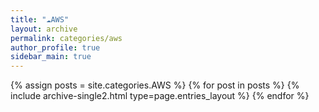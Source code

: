 ```yaml
---
title: "☁️AWS"
layout: archive
permalink: categories/aws
author_profile: true
sidebar_main: true
---
```


{% assign posts = site.categories.AWS %}
{% for post in posts %} {% include archive-single2.html type=page.entries_layout %} {% endfor %}